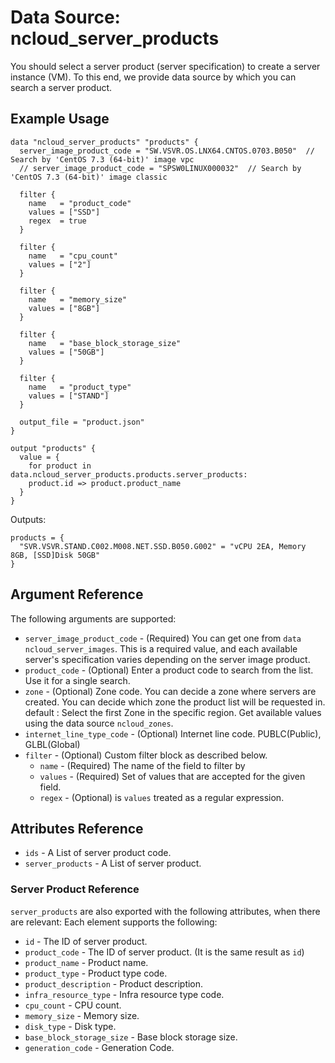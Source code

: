 # Data Source: ncloud_server_products

You should select a server product (server specification) to create a server instance (VM).
To this end, we provide data source by which you can search a server product.

## Example Usage

```hcl
data "ncloud_server_products" "products" {
  server_image_product_code = "SW.VSVR.OS.LNX64.CNTOS.0703.B050"  // Search by 'CentOS 7.3 (64-bit)' image vpc
  // server_image_product_code = "SPSW0LINUX000032"  // Search by 'CentOS 7.3 (64-bit)' image classic
  
  filter {
    name   = "product_code"
    values = ["SSD"]
    regex  = true
  }

  filter {
    name   = "cpu_count"
    values = ["2"]
  }

  filter {
    name   = "memory_size"
    values = ["8GB"]
  }

  filter {
    name   = "base_block_storage_size"
    values = ["50GB"]
  }

  filter {
    name   = "product_type"
    values = ["STAND"]
  }

  output_file = "product.json"
}

output "products" {
  value = {
    for product in data.ncloud_server_products.products.server_products:
    product.id => product.product_name
  }
}
```

Outputs: 
```hcl
products = {
  "SVR.VSVR.STAND.C002.M008.NET.SSD.B050.G002" = "vCPU 2EA, Memory 8GB, [SSD]Disk 50GB"
}
```

## Argument Reference

The following arguments are supported:

* `server_image_product_code` - (Required) You can get one from `data ncloud_server_images`. This is a required value, and each available server's specification varies depending on the server image product.
* `product_code` - (Optional) Enter a product code to search from the list. Use it for a single search.
* `zone` - (Optional) Zone code. You can decide a zone where servers are created. You can decide which zone the product list will be requested in. default : Select the first Zone in the specific region.
    Get available values using the data source `ncloud_zones`.
* `internet_line_type_code` - (Optional) Internet line code. PUBLC(Public), GLBL(Global)
* `filter` - (Optional) Custom filter block as described below.
  * `name` - (Required) The name of the field to filter by
  * `values` - (Required) Set of values that are accepted for the given field.
  * `regex` - (Optional) is `values` treated as a regular expression.


## Attributes Reference

* `ids` - A List of server product code.
* `server_products` - A List of server product.

### Server Product Reference

`server_products` are also exported with the following attributes, when there are relevant: Each element supports the following:

* `id` - The ID of server product.
* `product_code` - The ID of server product. (It is the same result as `id`)
* `product_name` - Product name.
* `product_type` - Product type code.
* `product_description` - Product description.
* `infra_resource_type` - Infra resource type code.
* `cpu_count` - CPU count.
* `memory_size` - Memory size.
* `disk_type` - Disk type.
* `base_block_storage_size` - Base block storage size.
* `generation_code` - Generation Code.
